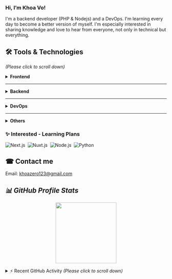 ###  Hi, I’m Khoa Vo!

I'm a backend developer (PHP & Nodejs) and a DevOps.
I'm learning every day to become a better version of myself. I'm especially interested in sharing knowledge and love to hear from everyone, not only in technical but everything.

## 🛠 Tools & Technologies

_(Please click to scroll down)_

<details>
    <summary><b>Frontend</b></summary>
    <p></p>
    <ul>
        <li>HTML, CSS, Bootstrap</li>
    </ul>
    <ul>
        <li>JavaScript frameworks</li>
        <ul>
            <li>jQuery</li>
            <li>VueJs - NuxtJS</li>
            <li>ReactJS</li>
            <li>Ant Design</li>
        </ul>
    </ul>
    <ul>
        <li>NodeJS</li>
        <ul>
            <li>NestJS</li>
            <li>Strapi</li>
        </ul>
    </ul>
</details>

<hr>

<details>
    <summary><b>Backend</b></summary>
    <p></p>
    <ul>
        <li>PHP</li>
        <ul>
            <li>
                Frameworks: Laravel, Yii, CakePHP
            </li>
            <li>
                Cms: Wordpress, Joomla, Magento 1 & 2, Prestashop
            </li>
        </ul>
    </ul>
    <ul>
        <li>Databases
        <ul>
            <li>
                MySQL, MariaDB, PostgresSQL, MongoDB, Redis
            </li>
        </ul>
        </li>
    </ul>
</details>

<hr>

<details>
    <summary><b>DevOps</b></summary>
    <p></p>
    <ul>
        <li>Docker</li>
        <ul>
            <li>
                Portainer, Traefik
            </li>
        </ul>
    </ul>
    <ul>
        <li>CI/CD
        <ul>
            <li>
                Gitlab-CI, Github Actions, Jenkins, Drone.io
            </li>
        </ul>
        </li>
    </ul>
</details>

<hr>

<details>
    <summary><b>Others</b></summary>
    <p></p>
    <ul>
        <li>IDE: Visual Studio Code</li>
        <li>Text Editor: Nano, Vim</li>
        <li>OS:</li>
        <ul>
            <li>
                Working: Linux - Ubuntu
            </li>
            <li>
                Gamming: Windows
            </li>
        </ul>
        <li>Work management tools: Slack, Jira, Trello, ClickUp</li>
        <li>Tools:</li>
        <ul>
            <li>
                Docker, Vagrant, Homestead, cPanel, XAMPP
            </li>
            <li>
                Apache, NGINX
            </li>
            <li>
                Git/Github, Gitlab, Composer
            </li>
        </ul>
    </ul>
</details>

### ✨ Interested - Learning Plans

![Next.js](https://img.shields.io/badge/Next.js-001a33?style=flat&logo=Next.js)&nbsp;
![Nuxt.js](https://img.shields.io/badge/Nuxt.js-001a33?style=flat&logo=Nuxt.js)&nbsp;
![Node.js](https://img.shields.io/badge/Node.js-001a33?style=flat&logo=Node.js)&nbsp;
![Python](https://img.shields.io/badge/Python-001a33?style=flat&logo=Python)&nbsp;

## ☎ Contact me

Email: khoazero123@gmail.com

## ***📊 GitHub Profile Stats***

<p align="center">
  <img height="190em" src="https://github-readme-stats-eight-theta.vercel.app/api?username=khoazero123&show_icons=true&count_private=true&theme=react&hide_border=true&bg_color=1F222E&title_color=F85D7F&icon_color=F8D866"/>
</p>

<details>
  <summary>⚡ Recent GitHub Activity <i>(Please click to scroll down)</i></summary>
    
  ### Activity Graph
  <img alt="Activity Graph" src="https://activity-graph.herokuapp.com/graph?username=khoazero123&custom_title=tanhongit's%20Contribution%20Graph&bg_color=1F222E&color=F8D866&line=F85D7F&point=FFFFFF&hide_border=true" />
  <br>
    
  ### Streak Statistics
  <img alt="Streak" src="https://github-readme-streak-stats.herokuapp.com/?user=khoazero123&theme=radical" data-url="https://github.com/DenverCoder1/github-readme-streak-stats"/>
  <br>
  
  ### Trophy Statistics
  <img alt="Trophy" src="https://github-profile-trophy.vercel.app/?username=khoazero123&theme=onedark" />
  <br>

  <p align="center">
    <a title="khoazero123" href="https://github.com/khoazero123"><img src="https://komarev.com/ghpvc/?username=khoazero123"></a>
  </p>
</details>

<!--
Here are some ideas to get you started:

- 🔭 I’m currently working on ...
- 🌱 I’m currently learning ...
- 👯 I’m looking to collaborate on ...
- 🤔 I’m looking for help with ...
- 💬 Ask me about ...
- 📫 How to reach me: ...
- 😄 Pronouns: ...
- ⚡ Fun fact: ...
-->
